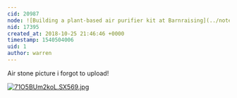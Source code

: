 ```yaml
---
cid: 20987
node: ![Building a plant-based air purifier kit at Barnraising](../notes/warren/10-25-2018/building-a-plant-based-air-purifier-kit-at-barnraising)
nid: 17395
created_at: 2018-10-25 21:46:46 +0000
timestamp: 1540504006
uid: 1
author: warren
---
```


Air stone picture i forgot to upload!


[![71O5BUm2koL._SX569_.jpg](/i/27268)](/i/27268)

